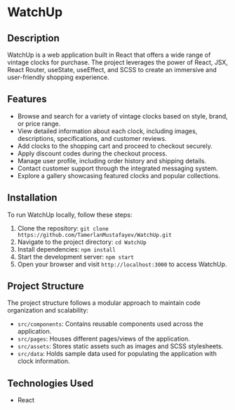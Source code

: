 <!-- WatchUp README.md -->

<h1>WatchUp</h1>

## Description

WatchUp is a web application built in React that offers a wide range of vintage clocks for purchase. The project leverages the power of React, JSX, React Router, useState, useEffect, and SCSS to create an immersive and user-friendly shopping experience.


## Features

- Browse and search for a variety of vintage clocks based on style, brand, or price range.
- View detailed information about each clock, including images, descriptions, specifications, and customer reviews.
- Add clocks to the shopping cart and proceed to checkout securely.
- Apply discount codes during the checkout process.
- Manage user profile, including order history and shipping details.
- Contact customer support through the integrated messaging system.
- Explore a gallery showcasing featured clocks and popular collections.

## Installation

To run WatchUp locally, follow these steps:

1. Clone the repository: `git clone https://github.com/TamerlanMustafayev/WatchUp.git`
2. Navigate to the project directory: `cd WatchUp`
3. Install dependencies: `npm install`
4. Start the development server: `npm start`
5. Open your browser and visit `http://localhost:3000` to access WatchUp.

## Project Structure

The project structure follows a modular approach to maintain code organization and scalability:

- `src/components`: Contains reusable components used across the application.
- `src/pages`: Houses different pages/views of the application.
- `src/assets`: Stores static assets such as images and SCSS stylesheets.
- `src/data`: Holds sample data used for populating the application with clock information.

## Technologies Used

- React
